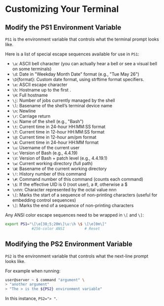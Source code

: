 
# Customizing Your Terminal


## Modify the PS1 Environment Variable

`PS1` is the environment variable that controls what the terminal prompt looks like.  

Here is a list of special escape sequences available for use in `PS1`:  
* `\a`: ASCII bell character (you can actually hear a bell or see a visual bell on some terminals)
* `\d`: Date in "Weekday Month Date" format (e.g., "Tue May 26")
* `\D`{format}: Custom date format, using strftime format specifiers.
* `\e`: ASCII escape character
* `\h`: Hostname up to the first .
* `\H`: Full hostname
* `\j`: Number of jobs currently managed by the shell
* `\l`: Basename of the shell’s terminal device name
* `\n`: Newline
* `\r`: Carriage return
* `\s`: Name of the shell (e.g., "Bash")
* `\t`: Current time in 24-hour HH:MM:SS format
* `\T`: Current time in 12-hour HH:MM:SS format
* `\@`: Current time in 12-hour am/pm format
* `\A`: Current time in 24-hour HH:MM format
* `\u`: Username of the current user
* `\v`: Version of Bash (e.g., 4.4.19)
* `\V`: Version of Bash + patch level (e.g., 4.4.19.1)
* `\w`: Current working directory (full path)
* `\W`: Basename of the current working directory
* `\!`: History number of this command
* `\#`: Command number of this command (counts each command)
* `\$`: If the effective UID is 0 (root user), a #, otherwise a $
* `\n`nn: Character represented by the octal value nnn
* `\[`: Marks the start of a sequence of non-printing characters (useful for embedding control sequences)
* `\]`: Marks the end of a sequence of non-printing characters

Any ANSI color escape sequences need to be wrapped in `\[` and `\]`:
```bash
export PS1="\[\e[38;5;20m\]\u:\h \$ \[\e[0m\]"
            #256-color ANSI         # Reset
```

## Modifying the PS2 Environment Variable

`PS2` is the environment variable that controls what the next-line prompt looks like.  

For example when running:
```bash
user@server ~ $ command "argument" \
> "another argument"
> "The > is the ${PS2} environment variable"
```
In this instance, `PS2="> "`.  


